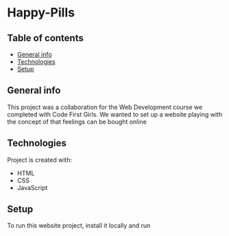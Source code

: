 # Happy-Pills
## Table of contents
* [General info](#general-info)
* [Technologies](#technologies)
* [Setup](#setup)

## General info
This project was a collaboration for the Web Development course we completed with Code First Girls. We wanted to set up a website playing with the concept of that feelings can be bought online
	
## Technologies
Project is created with:
* HTML
* CSS
* JavaScript
	
## Setup
To run this website project, install it locally and run


